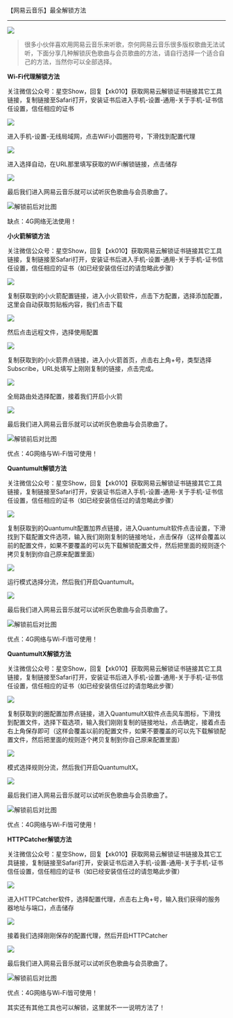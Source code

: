 <p class="text-center">【网易云音乐】最全解锁方法 </p><hr>
<p><img src="https://xkshow.gitee.io/blog/pic/wymusic.jpg" referrerpolicy="no-referrer"></p>
<blockquote><p>很多小伙伴喜欢用网易云音乐来听歌，奈何网易云音乐很多版权歌曲无法试听，下面分享几种解锁灰色歌曲与会员歌曲的方法，请自行选择一个适合自己的方法，当然你可以全部选择。</p>
</blockquote>
<p><strong>Wi-Fi代理解锁方法</strong></p>

<p>关注微信公众号：星空Show，回复【xk010】获取网易云解锁证书链接其它工具链接，复制链接至Safari打开，安装证书后进入手机-设置-通用-关于手机-证书信任设置，信任相应的证书</p>
<p><img src="https://xkshow.gitee.io/blog/pic/wy3.jpg" referrerpolicy="no-referrer"></p>
<p>进入手机-设置-无线局域网，点击WiFi小圆圈符号，下滑找到配置代理</p>
<p><img src="https://xkshow.gitee.io/blog/pic/wy4.jpg" referrerpolicy="no-referrer"></p>
<p>进入选择自动，在URL那里填写获取的WiFi解锁链接，点击储存</p>
<p><img src="https://xkshow.gitee.io/blog/pic/wy5.jpg" referrerpolicy="no-referrer"></p>
<p>最后我们进入网易云音乐就可以试听灰色歌曲与会员歌曲了。</p>
<p><img src="https://xkshow.gitee.io/blog/pic/wy16.jpg" referrerpolicy="no-referrer" alt="解锁前后对比图"></p>
<p>缺点：4G网络无法使用！</p>
<p><strong>小火箭解锁方法</strong></p>

<p>关注微信公众号：星空Show，回复【xk010】获取网易云解锁证书链接其它工具链接，复制链接至Safari打开，安装证书后进入手机-设置-通用-关于手机-证书信任设置，信任相应的证书（如已经安装信任过的请忽略此步骤）</p>
<p><img src="https://xkshow.gitee.io/blog/pic/wy3.jpg" referrerpolicy="no-referrer"></p>
<p>复制获取到的小火箭配置链接，进入小火箭软件，点击下方配置，选择添加配置，这里会自动获取剪贴板内容，我们点击下载</p>
<p><img src="https://xkshow.gitee.io/blog/pic/wy6.jpg" referrerpolicy="no-referrer"></p>
<p>然后点击远程文件，选择使用配置</p>
<p><img src="https://xkshow.gitee.io/blog/pic/wy7.jpg" referrerpolicy="no-referrer"></p>
<p>复制获取到的小火箭界点链接，进入小火箭首页，点击右上角+号，类型选择Subscribe，URL处填写上刚刚复制的链接，点击完成。</p>
<p><img src="https://xkshow.gitee.io/blog/pic/wy8.jpg" referrerpolicy="no-referrer"></p>
<p>全局路由处选择配置，接着我们开启小火箭</p>
<p><img src="https://xkshow.gitee.io/blog/pic/wy9.jpg" referrerpolicy="no-referrer"></p>
<p>最后我们进入网易云音乐就可以试听灰色歌曲与会员歌曲了。</p>
<p><img src="https://xkshow.gitee.io/blog/pic/wy1.jpg" referrerpolicy="no-referrer" alt="解锁前后对比图"></p>
 
<p>优点：4G网络与Wi-Fi皆可使用！</p>
<p><strong>Quantumult解锁方法</strong></p>

<p>关注微信公众号：星空Show，回复【xk010】获取网易云解锁证书链接其它工具链接，复制链接至Safari打开，安装证书后进入手机-设置-通用-关于手机-证书信任设置，信任相应的证书（如已经安装信任过的请忽略此步骤）</p>
<p><img src="https://xkshow.gitee.io/blog/pic/wy3.jpg" referrerpolicy="no-referrer"></p>
<p>复制获取到的Quantumult配置加界点链接，进入Quantumult软件点击设置，下滑找到下载配置文件选项，输入我们刚刚复制的链接地址，点击保存（这样会覆盖以前的配置文件，如果不要覆盖的可以先下载解锁配置文件，然后把里面的规则逐个拷贝复制到你自己原来配置里面）</p>
<p><img src="https://xkshow.gitee.io/blog/pic/wy10.jpg" referrerpolicy="no-referrer"></p>
<p>运行模式选择分流，然后我们开启Quantumult。</p>
<p><img src="https://xkshow.gitee.io/blog/pic/wy11.jpg" referrerpolicy="no-referrer"></p>
<p>最后我们进入网易云音乐就可以试听灰色歌曲与会员歌曲了。</p>
<p><img src="https://xkshow.gitee.io/blog/pic/wy1.jpg" referrerpolicy="no-referrer" alt="解锁前后对比图"></p>
 
<p>优点：4G网络与Wi-Fi皆可使用！</p>
<p><strong>QuantumultX解锁方法</strong> </p>

<p>关注微信公众号：星空Show，回复【xk010】获取网易云解锁证书链接其它工具链接，复制链接至Safari打开，安装证书后进入手机-设置-通用-关于手机-证书信任设置，信任相应的证书（如已经安装信任过的请忽略此步骤）</p>
<p><img src="https://xkshow.gitee.io/blog/pic/wy3.jpg" referrerpolicy="no-referrer"></p>
<p>复制获取到的圈配置加界点链接，进入QuantumultX软件点击风车图标，下滑找到配置文件，选择下载选项，输入我们刚刚复制的链接地址，点击确定，接着点击右上角保存即可（这样会覆盖以前的配置文件，如果不要覆盖的可以先下载解锁配置文件，然后把里面的规则逐个拷贝复制到你自己原来配置里面）</p>
<p><img src="https://xkshow.gitee.io/blog/pic/wy12.jpg" referrerpolicy="no-referrer"></p>
<p>模式选择规则分流，然后我们开启QuantumultX。</p>
<p><img src="https://xkshow.gitee.io/blog/pic/wy13.jpg" referrerpolicy="no-referrer"></p>
<p>最后我们进入网易云音乐就可以试听灰色歌曲与会员歌曲了。</p>
<p><img src="https://xkshow.gitee.io/blog/pic/wy1.jpg" referrerpolicy="no-referrer" alt="解锁前后对比图"></p>
 
<p>优点：4G网络与Wi-Fi皆可使用！</p>
<p><strong>HTTPCatcher解锁方法</strong> </p>

<p>关注微信公众号：星空Show，回复【xk010】获取网易云解锁证书链接及其它工具链接，复制链接至Safari打开，安装证书后进入手机-设置-通用-关于手机-证书信任设置，信任相应的证书（如已经安装信任过的请忽略此步骤）</p>
<p><img src="https://xkshow.gitee.io/blog/pic/wy3.jpg" referrerpolicy="no-referrer"></p>
<p>进入HTTPCatcher软件，选择配置代理，点击右上角+号，输入我们获得的服务器地址与端口，点击储存</p>
<p><img src="https://xkshow.gitee.io/blog/pic/wy14.jpg" referrerpolicy="no-referrer"></p>
<p>接着我们选择刚刚保存的配置代理，然后开启HTTPCatcher</p>
<p><img src="https://xkshow.gitee.io/blog/pic/wy15.jpg" referrerpolicy="no-referrer"></p>
<p>最后我们进入网易云音乐就可以试听灰色歌曲与会员歌曲了。  </p>
<p><img src="https://xkshow.gitee.io/blog/pic/wy1.jpg" referrerpolicy="no-referrer" alt="解锁前后对比图"></p>
 
<p>优点：4G网络与Wi-Fi皆可使用！</p>
<p>其实还有其他工具也可以解锁，这里就不一一说明方法了！</p>
